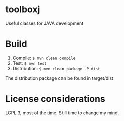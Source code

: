 # toolboxj
Useful classes for JAVA development

# Build

1. Compile: `$ mvn clean compile`
2. Test: `$ mvn test`
3. Distribution: `$ mvn clean package -P dist`

The distribution package can be found in target/dist

# License considerations

LGPL 3, most of the time. Still time to change my mind.

